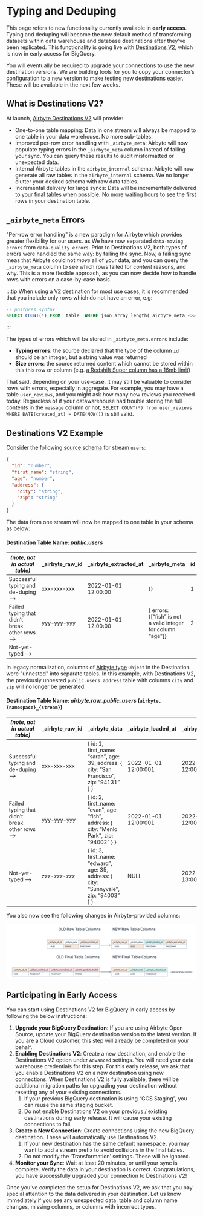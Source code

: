 # Typing and Deduping

This page refers to new functionality currently available in **early access**. Typing and deduping will become the new default method of transforming datasets within data warehouse and database destinations after they've been replicated. This functionality is going live with [Destinations V2](/release_notes/upgrading_to_destinations_v2/), which is now in early access for BigQuery.

You will eventually be required to upgrade your connections to use the new destination versions. We are building tools for you to copy your connector’s configuration to a new version to make testing new destinations easier. These will be available in the next few weeks.

## What is Destinations V2?

At launch, [Airbyte Destinations V2](/release_notes/upgrading_to_destinations_v2) will provide:

- One-to-one table mapping: Data in one stream will always be mapped to one table in your data warehouse. No more sub-tables.
- Improved per-row error handling with `_airbyte_meta`: Airbyte will now populate typing errors in the `_airbyte_meta` column instead of failing your sync. You can query these results to audit misformatted or unexpected data.
- Internal Airbyte tables in the `airbyte_internal` schema: Airbyte will now generate all raw tables in the `airbyte_internal` schema. We no longer clutter your desired schema with raw data tables.
- Incremental delivery for large syncs: Data will be incrementally delivered to your final tables when possible. No more waiting hours to see the first rows in your destination table.

## `_airbyte_meta` Errors

"Per-row error handling" is a new paradigm for Airbyte which provides greater flexibility for our users. as We have now separated `data-moving errors` from `data-quality errors`. Prior to Destinations V2, both types of errors were handled the same way: by failing the sync. Now, a failing sync meas that Airbyte could not _move_ all of your data, and you can query the `_airbyte_meta` column to see which rows failed for _content_ reasons, and why. This is a more flexible approach, as you can now decide how to handle rows with errors on a case-by-case basis.

:::tip
When using a V2 destination for most use cases, it is recommended that you include only rows which do not have an error, e.g:

```sql
-- postgres syntax
SELECT COUNT(*) FROM _table_ WHERE json_array_length(_airbyte_meta ->> errors) = 0
```

:::

The types of errors which will be stored in `_airbyte_meta.errors` include:

- **Typing errors**: the source declared that the type of the column `id` should be an integer, but a string value was returned
- **Size errors**: the source returned content which cannot be stored within this this row or column (e.g. [a Redshift Super column has a 16mb limit](https://docs.aws.amazon.com/redshift/latest/dg/limitations-super.html))

That said, depending on your use-case, it may still be valuable to consider rows with errors, especially in aggregate. For example, you may have a table `user_reviews`, and you might ask how many new reviews you received today. Regardless of if your datawarehouse had trouble storing the full contents in the `message` column or not, `SELECT COUNT(*) from user_reviews WHERE DATE(created_at) = DATE(NOW())` is still valid.

## Destinations V2 Example

Consider the following [source schema](https://docs.airbyte.com/integrations/sources/faker) for stream `users`:

```json
{
  "id": "number",
  "first_name": "string",
  "age": "number",
  "address": {
    "city": "string",
    "zip": "string"
  }
}
```

The data from one stream will now be mapped to one table in your schema as below:

#### Destination Table Name: _public.users_

| _(note, not in actual table)_                | \_airbyte_raw_id | \_airbyte_extracted_at | \_airbyte_meta                                               | id  | first_name | age  | address                                 |
| -------------------------------------------- | ---------------- | ---------------------- | ------------------------------------------------------------ | --- | ---------- | ---- | --------------------------------------- |
| Successful typing and de-duping ⟶            | xxx-xxx-xxx      | 2022-01-01 12:00:00    | {}                                                           | 1   | sarah      | 39   | { city: “San Francisco”, zip: “94131” } |
| Failed typing that didn’t break other rows ⟶ | yyy-yyy-yyy      | 2022-01-01 12:00:00    | { errors: {[“fish” is not a valid integer for column “age”]} | 2   | evan       | NULL | { city: “Menlo Park”, zip: “94002” }    |
| Not-yet-typed ⟶                              |                  |                        |                                                              |     |            |      |                                         |

In legacy normalization, columns of [Airbyte type](https://docs.airbyte.com/understanding-airbyte/supported-data-types/#the-types) `Object` in the Destination were "unnested" into separate tables. In this example, with Destinations V2, the previously unnested `public.users_address` table with columns `city` and `zip` will no longer be generated.

#### Destination Table Name: _airbyte.raw_public_users_ (`airbyte.{namespace}_{stream}`)

| _(note, not in actual table)_                | \_airbyte_raw_id | \_airbyte_data﻿                                                                           | \_airbyte_loaded_at  | \_airbyte_extracted_at |
| -------------------------------------------- | ---------------- | ----------------------------------------------------------------------------------------- | -------------------- | ---------------------- |
| Successful typing and de-duping ⟶            | xxx-xxx-xxx      | { id: 1, first_name: “sarah”, age: 39, address: { city: “San Francisco”, zip: “94131” } } | 2022-01-01 12:00:001 | 2022-01-01 12:00:00﻿   |
| Failed typing that didn’t break other rows ⟶ | yyy-yyy-yyy      | { id: 2, first_name: “evan”, age: “fish”, address: { city: “Menlo Park”, zip: “94002” } } | 2022-01-01 12:00:001 | 2022-01-01 12:00:00﻿   |
| Not-yet-typed ⟶                              | zzz-zzz-zzz      | { id: 3, first_name: “edward”, age: 35, address: { city: “Sunnyvale”, zip: “94003” } }    | NULL                 | 2022-01-01 13:00:00﻿   |

You also now see the following changes in Airbyte-provided columns:

![Airbyte Destinations V2 Column Changes](../release_notes/assets/destinations-v2-column-changes.png)

## Participating in Early Access

You can start using Destinations V2 for BigQuery in early access by following the below instructions:

1. **Upgrade your BigQuery Destination**: If you are using Airbyte Open Source, update your BigQuery destination version to the latest version. If you are a Cloud customer, this step will already be completed on your behalf.
2. **Enabling Destinations V2**: Create a new destination, and enable the Destinations V2 option under `Advanced` settings. You will need your data warehouse credentials for this step. For this early release, we ask that you enable Destinations V2 on a new destination using new connections. When Destinations V2 is fully available, there will be additional migration paths for upgrading your destination without resetting any of your existing connections.
   1. If your previous BigQuery destination is using “GCS Staging”, you can reuse the same staging bucket.
   2. Do not enable Destinations V2 on your previous / existing destinations during early release. It will cause your existing connections to fail.
3. **Create a New Connection**: Create connections using the new BigQuery destination. These will automatically use Destinations V2.
   1. If your new destination has the same default namespace, you may want to add a stream prefix to avoid collisions in the final tables.
   2. Do not modify the ‘Transformation’ settings. These will be ignored.
4. **Monitor your Sync**: Wait at least 20 minutes, or until your sync is complete. Verify the data in your destination is correct. Congratulations, you have successfully upgraded your connection to Destinations V2!

Once you’ve completed the setup for Destinations V2, we ask that you pay special attention to the data delivered in your destination. Let us know immediately if you see any unexpected data: table and column name changes, missing columns, or columns with incorrect types.
